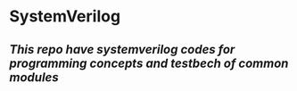 # SystemVerilog
*This repo have systemverilog codes for programming concepts and testbech of common modules*
---------------------------------------------------------------------------------------------
